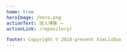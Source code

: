 ```yaml
---
home: true
heroImage: /hero.png
actionText: 进入博客 →
actionLink: /repository/

footer: Copyright © 2018-present XieLiuDuo
---
```


<style>
.theme-container .home{
   /* width:100vw !important; */
       max-width: 1680px;
       padding-left:0;
       padding-right:0;

}
 .home .features{
    max-width: 980px;
    margin:auto;
} 
.hero img{
  margin:0 0 10px 0 !important;
  display:block;
  width:100%;
  height:70vh;
}
</style>
